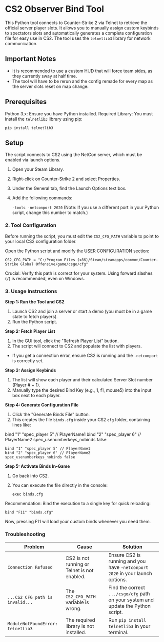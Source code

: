 
# CS2 Observer Bind Tool
This Python tool connects to Counter-Strike 2 via Telnet to retrieve the official server player slots. It allows you to manually assign custom keybinds to spectators slots and automatically generates a complete configuration file for easy use in CS2. The tool uses the  `telnetlib3` library for network communication.

## Important Notes
- It is recommended to use a custom HUD that will force team sides, as they currently sway at half time.
- The tool will have to be rerun and the config remade for every map as the server slots reset on map change.

## Prerequisites
Python 3.x: Ensure you have Python installed.
Required Library: You must install the `telnetlib3` library using pip:

    pip install telnetlib3

## Setup

The script connects to CS2 using the NetCon server, which must be enabled via launch options.

 1. Open your Steam Library.
 2. Right-click on Counter-Strike 2 and select Properties.
 3. Under the General tab, find the Launch Options text box.
 4. Add the following commands:

    `-tools -netconport 2020`
    (Note: If you use a different port in your Python script, change this number to match.)

### 2. Tool Configuration
Before running the script, you must edit the `CS2_CFG_PATH` variable to point to your local CS2 configuration folder.

Open the Python script and modify the USER CONFIGURATION section:

    CS2_CFG_PATH = "C:/Program Files (x86)/Steam/steamapps/common/Counter-Strike Global Offensive/game/csgo/cfg"

Crucial: Verify this path is correct for your system. Using forward slashes (`/`) is recommended, even on Windows.

### 3. Usage Instructions

**Step 1: Run the Tool and CS2**
1. Launch CS2 and join a server or start a demo (you must be in a game state to fetch players).
2. Run the Python script.

**Step 2: Fetch Player List**
1. In the GUI tool, click the "Refresh Player List" button.
2. The script will connect to CS2 and populate the list with players.
- If you get a connection error, ensure CS2 is running and the `-netconport` is correctly set.

**Step 3: Assign Keybinds**
1. The list will show each player and their calculated Server Slot number (Player # + 1).
2. Manually type the desired Bind Key (e.g., 1, f1, mouse5) into the input box next to each player.

**Step 4: Generate Configuration File**
1. Click the "Generate Binds File" button.
2. This creates the file `binds.cfg` inside your CS2 `cfg` folder, containing lines like:

bind "1" "spec_player 5" // PlayerName1
bind "2" "spec_player 6" // PlayerName2
spec_usenumberkeys_nobinds false

    bind "1" "spec_player 5" // PlayerName1
    bind "2" "spec_player 6" // PlayerName2
    spec_usenumberkeys_nobinds false

**Step 5: Activate Binds In-Game**
1. Go back into CS2.
2. You can execute the file directly in the console:

       exec binds.cfg

Recommendation: Bind the execution to a single key for quick reloading:

    bind "F11" "binds.cfg"

Now, pressing F11 will load your custom binds whenever you need them.

### Troubleshooting
|Problem|Cause|Solution|
|--|--|--|
|`Connection Refused`|CS2 is not running or Telnet is not enabled.|Ensure CS2 is running and you have `-netconport 2020` in your launch options.|
|`...CS2 CFG path is invalid...`|The `CS2_CFG_PATH` variable is wrong.|Find the correct `.../csgo/cfg` path on your system and update the Python script.|
|`ModuleNotFoundError: telnetlib3`|The required library is not installed.|Run `pip install telnetlib3` in your terminal.|

